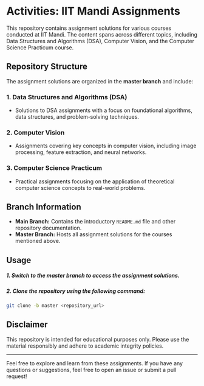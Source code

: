 # Activities: IIT Mandi Assignments

This repository contains assignment solutions for various courses conducted at IIT Mandi. The content spans across different topics, including Data Structures and Algorithms (DSA), Computer Vision, and the Computer Science Practicum course.

## Repository Structure

The assignment solutions are organized in the **master branch** and include:

### 1. Data Structures and Algorithms (DSA)
- Solutions to DSA assignments with a focus on foundational algorithms, data structures, and problem-solving techniques.

### 2. Computer Vision
- Assignments covering key concepts in computer vision, including image processing, feature extraction, and neural networks.

### 3. Computer Science Practicum
- Practical assignments focusing on the application of theoretical computer science concepts to real-world problems.

## Branch Information

- **Main Branch:** Contains the introductory `README.md` file and other repository documentation.
- **Master Branch:** Hosts all assignment solutions for the courses mentioned above.

## Usage

##### 1. Switch to the **master branch** to access the assignment solutions.
##### 2. Clone the repository using the following command:
   ```bash
   git clone -b master <repository_url>
   ```

## Disclaimer

This repository is intended for educational purposes only. Please use the material responsibly and adhere to academic integrity policies.

---

Feel free to explore and learn from these assignments. If you have any questions or suggestions, feel free to open an issue or submit a pull request!
